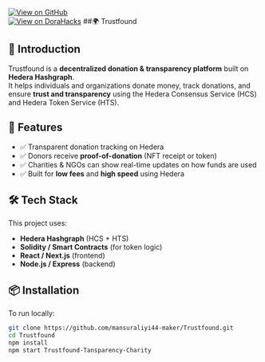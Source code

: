 [![View on GitHub](https://img.shields.io/badge/GitHub-Repository-black?logo=github)](https://github.com/mansuraliyi44-maker/Trustfound-Transparency-Charity)  
[![View on DoraHacks](https://img.shields.io/badge/Dorahacks-Project-blue?logo=hackaday)](https://dorahacks.io/buidl/XXXX)
##🌍 Trustfound

## 📖 Introduction
Trustfound is a **decentralized donation & transparency platform** built on **Hedera Hashgraph**.  
It helps individuals and organizations donate money, track donations, and ensure **trust and transparency** using the Hedera Consensus Service (HCS) and Hedera Token Service (HTS).  

## 🚀 Features
- ✅ Transparent donation tracking on Hedera  
- ✅ Donors receive **proof-of-donation** (NFT receipt or token)  
- ✅ Charities & NGOs can show real-time updates on how funds are used  
- ✅ Built for **low fees** and **high speed** using Hedera  

## 🛠️ Tech Stack
This project uses:
- **Hedera Hashgraph** (HCS + HTS)  
- **Solidity / Smart Contracts** (for token logic)  
- **React / Next.js** (frontend)  
- **Node.js / Express** (backend)  

## 📦 Installation
To run locally:
```bash
git clone https://github.com/mansuraliyi44-maker/Trustfound.git
cd Trustfound
npm install
npm start Trustfound-Tansparency-Charity
